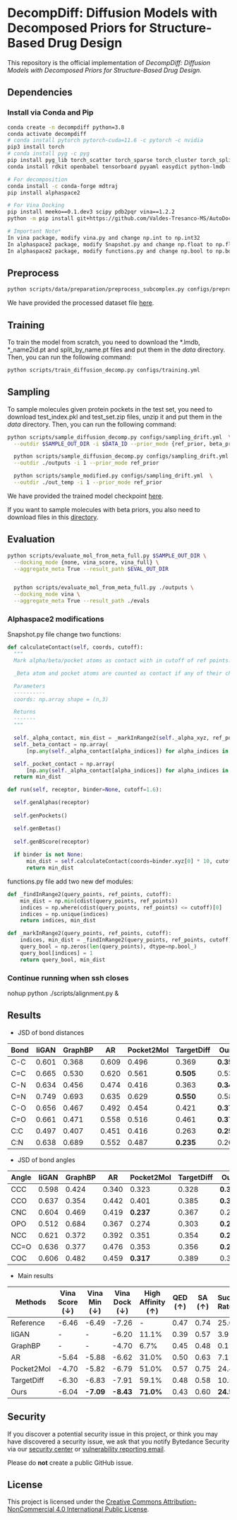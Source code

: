 # DecompDiff: Diffusion Models with Decomposed Priors for Structure-Based Drug Design

This repository is the official implementation of _DecompDiff: Diffusion Models with Decomposed Priors for Structure-Based Drug Design._


## Dependencies
### Install via Conda and Pip
```bash
conda create -n decompdiff python=3.8
conda activate decompdiff
# conda install pytorch pytorch-cuda=11.6 -c pytorch -c nvidia
pip3 install torch
# conda install pyg -c pyg
pip install pyg_lib torch_scatter torch_sparse torch_cluster torch_spline_conv -f https://data.pyg.org/whl/torch-2.4.0+cu124.html
conda install rdkit openbabel tensorboard pyyaml easydict python-lmdb -c conda-forge

# For decomposition
conda install -c conda-forge mdtraj
pip install alphaspace2

# For Vina Docking
pip install meeko==0.1.dev3 scipy pdb2pqr vina==1.2.2 
python -m pip install git+https://github.com/Valdes-Tresanco-MS/AutoDockTools_py3

# Important Note*
In vina package, modify vina.py and change np.int to np.int32
In alphaspace2 package, modify Snapshot.py and change np.float to np.float64 (line 145)
In alphaspace2 package, modify functions.py and change np.bool to np.bool_ (line 449)
```

## Preprocess 
```bash
python scripts/data/preparation/preprocess_subcomplex.py configs/preprocessing/crossdocked.yml
```
We have provided the processed dataset file [here](https://drive.google.com/drive/folders/1z74dKcDKQbwpo8Uf8EJpGi12T4GCD8_Z?usp=share_link).

## Training
To train the model from scratch, you need to download the *.lmdb, *_name2id.pt and split_by_name.pt files and put them in the _data_ directory. Then, you can run the following command:
```bash
python scripts/train_diffusion_decomp.py configs/training.yml
```

## Sampling
To sample molecules given protein pockets in the test set, you need to download test_index.pkl and test_set.zip files, unzip it and put them in the _data_ directory. Then, you can run the following command:
```bash
python scripts/sample_diffusion_decomp.py configs/sampling_drift.yml  \
  --outdir $SAMPLE_OUT_DIR -i $DATA_ID --prior_mode {ref_prior, beta_prior}

  python scripts/sample_diffusion_decomp.py configs/sampling_drift.yml  \
  --outdir ./outputs -i 1 --prior_mode ref_prior

  python scripts/sample_modified.py configs/sampling_drift.yml  \
  --outdir ./out_temp -i 1 --prior_mode ref_prior
```
We have provided the trained model checkpoint [here](https://drive.google.com/drive/folders/1JAB5pp25rEM5Wt-i373_rrAyTsLvAACZ?usp=share_link).

If you want to sample molecules with beta priors, you also need to download files in this [directory](https://drive.google.com/drive/folders/1QOQOuDxdKkipYygZU9OIQUXqV9C28J5O?usp=share_link).

## Evaluation
```bash
python scripts/evaluate_mol_from_meta_full.py $SAMPLE_OUT_DIR \
  --docking_mode {none, vina_score, vina_full} \
  --aggregate_meta True --result_path $EVAL_OUT_DIR


  python scripts/evaluate_mol_from_meta_full.py ./outputs \
  --docking_mode vina \
  --aggregate_meta True --result_path ./evals
```

### Alphaspace2 modifications
Snapshot.py file change two functions:
```python
def calculateContact(self, coords, cutoff):
  """
  Mark alpha/beta/pocket atoms as contact with in cutoff of ref points.

  _Beta atom and pocket atoms are counted as contact if any of their child alpha atoms is in contact.

  Parameters
  ----------
  coords: np.array shape = (n,3)

  Returns
  -------
  """

  self._alpha_contact, min_dist = _markInRange2(self._alpha_xyz, ref_points=coords, cutoff=cutoff)
  self._beta_contact = np.array(
      [np.any(self._alpha_contact[alpha_indices]) for alpha_indices in self._beta_alpha_index_list])

  self._pocket_contact = np.array(
      [np.any(self._alpha_contact[alpha_indices]) for alpha_indices in self._pocket_alpha_index_list])
  return min_dist

def run(self, receptor, binder=None, cutoff=1.6):

  self.genAlphas(receptor)
  
  self.genPockets()

  self.genBetas()
  
  self.genBScore(receptor)
  
  if binder is not None:
      min_dist = self.calculateContact(coords=binder.xyz[0] * 10, cutoff=cutoff)
      return min_dist
```
functions.py file add two new def modules:
```python
def _findInRange2(query_points, ref_points, cutoff):
    min_dist = np.min(cdist(query_points, ref_points))
    indices = np.where(cdist(query_points, ref_points) <= cutoff)[0]
    indices = np.unique(indices)
    return indices, min_dist

def _markInRange2(query_points, ref_points, cutoff):
    indices, min_dist = _findInRange2(query_points, ref_points, cutoff)
    query_bool = np.zeros(len(query_points), dtype=np.bool_)
    query_bool[indices] = 1
    return query_bool, min_dist
```
### Continue running when ssh closes
nohup python ./scripts/alignment.py &


## Results
- JSD of bond distances

| Bond | liGAN | GraphBP | AR    | Pocket2Mol | TargetDiff | Ours      |
|------|-------|---------|-------|------------|------------|-----------|
| C-C  | 0.601 | 0.368   | 0.609 | 0.496      | 0.369      | **0.359** |
| C=C  | 0.665 | 0.530   | 0.620 | 0.561      | **0.505**  | 0.537     |
| C-N  | 0.634 | 0.456   | 0.474 | 0.416      | 0.363      | **0.344** |
| C=N  | 0.749 | 0.693   | 0.635 | 0.629      | **0.550**  | 0.584     |
| C-O  | 0.656 | 0.467   | 0.492 | 0.454      | 0.421      | **0.376** |
| C=O  | 0.661 | 0.471   | 0.558 | 0.516      | 0.461      | **0.374** |
| C:C  | 0.497 | 0.407   | 0.451 | 0.416      | 0.263      | **0.251** |
| C:N  | 0.638 | 0.689   | 0.552 | 0.487      | **0.235**  | 0.269     |


- JSD of bond angles

| Angle | liGAN | GraphBP | AR    | Pocket2Mol | TargetDiff | Ours      |
|-------|-------|---------|-------|------------|------------|-----------|
| CCC   | 0.598 | 0.424   | 0.340 | 0.323      | 0.328      | **0.314** |
| CCO   | 0.637 | 0.354   | 0.442 | 0.401      | 0.385      | **0.324** |
| CNC   | 0.604 | 0.469   | 0.419 | **0.237**  | 0.367      | 0.297     |
| OPO   | 0.512 | 0.684   | 0.367 | 0.274      | 0.303      | **0.217** |
| NCC   | 0.621 | 0.372   | 0.392 | 0.351      | 0.354      | **0.294** |
| CC=O  | 0.636 | 0.377   | 0.476 | 0.353      | 0.356      | **0.259** |
| COC   | 0.606 | 0.482   | 0.459 | **0.317**  | 0.389      | 0.339     |

- Main results


| Methods    | Vina Score (&darr;) | Vina Min (&darr;) | Vina Dock (&darr;) | High Affinity (&uarr;) | QED (&uarr;) | SA (&uarr;) | Success Rate (&uarr;) |
|------------|---------------------|-------------------|--------------------|------------------------|--------------|-------------|-----------------------|
| Reference  | -6.46               | -6.49             | -7.26              | -                      | 0.47         | 0.74        | 25.0%                 |
| liGAN      | -                   | -                 | -6.20              | 11.1%                  | 0.39         | 0.57        | 3.9%                  |
| GraphBP    | -                   | -                 | -4.70              | 6.7%                   | 0.45         | 0.48        | 0.1%                  |
| AR         | -5.64               | -5.88             | -6.62              | 31.0%                  | 0.50         | 0.63        | 7.1%                  |
| Pocket2Mol | -4.70               | -5.82             | -6.79              | 51.0%                  | 0.57         | 0.75        | 24.4%                 |
| TargetDiff | -6.30               | -6.83             | -7.91              | 59.1%                  | 0.48         | 0.58        | 10.5%                 |
| Ours       | -6.04               | **-7.09**         | **-8.43**          | **71.0%**              | 0.43         | 0.60        | **24.5%**             |


## Security

If you discover a potential security issue in this project, or think you may
have discovered a security issue, we ask that you notify Bytedance Security via our [security center](https://security.bytedance.com/src) or [vulnerability reporting email](sec@bytedance.com).

Please do **not** create a public GitHub issue.

## License

This project is licensed under the [Creative Commons Attribution-NonCommercial 4.0 International Public License](LICENSE).